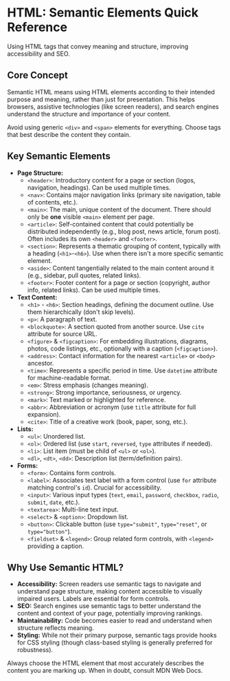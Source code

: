 # HTML: Semantic Elements Quick Reference

Using HTML tags that convey meaning and structure, improving accessibility and SEO.

## Core Concept

Semantic HTML means using HTML elements according to their intended purpose and meaning, rather than just for presentation. This helps browsers, assistive technologies (like screen readers), and search engines understand the structure and importance of your content.

Avoid using generic `<div>` and `<span>` elements for everything. Choose tags that best describe the content they contain.

## Key Semantic Elements

*   **Page Structure:**
    *   `<header>`: Introductory content for a page or section (logos, navigation, headings). Can be used multiple times.
    *   `<nav>`: Contains major navigation links (primary site navigation, table of contents, etc.).
    *   `<main>`: The main, unique content of the document. There should only be **one** visible `<main>` element per page.
    *   `<article>`: Self-contained content that could potentially be distributed independently (e.g., blog post, news article, forum post). Often includes its own `<header>` and `<footer>`.
    *   `<section>`: Represents a thematic grouping of content, typically with a heading (`<h1>`-`<h6>`). Use when there isn't a more specific semantic element.
    *   `<aside>`: Content tangentially related to the main content around it (e.g., sidebar, pull quotes, related links).
    *   `<footer>`: Footer content for a page or section (copyright, author info, related links). Can be used multiple times.
*   **Text Content:**
    *   `<h1>` - `<h6>`: Section headings, defining the document outline. Use them hierarchically (don't skip levels).
    *   `<p>`: A paragraph of text.
    *   `<blockquote>`: A section quoted from another source. Use `cite` attribute for source URL.
    *   `<figure>` & `<figcaption>`: For embedding illustrations, diagrams, photos, code listings, etc., optionally with a caption (`<figcaption>`).
    *   `<address>`: Contact information for the nearest `<article>` or `<body>` ancestor.
    *   `<time>`: Represents a specific period in time. Use `datetime` attribute for machine-readable format.
    *   `<em>`: Stress emphasis (changes meaning).
    *   `<strong>`: Strong importance, seriousness, or urgency.
    *   `<mark>`: Text marked or highlighted for reference.
    *   `<abbr>`: Abbreviation or acronym (use `title` attribute for full expansion).
    *   `<cite>`: Title of a creative work (book, paper, song, etc.).
*   **Lists:**
    *   `<ul>`: Unordered list.
    *   `<ol>`: Ordered list (use `start`, `reversed`, `type` attributes if needed).
    *   `<li>`: List item (must be child of `<ul>` or `<ol>`).
    *   `<dl>`, `<dt>`, `<dd>`: Description list (term/definition pairs).
*   **Forms:**
    *   `<form>`: Contains form controls.
    *   `<label>`: Associates text label with a form control (use `for` attribute matching control's `id`). Crucial for accessibility.
    *   `<input>`: Various input types (`text`, `email`, `password`, `checkbox`, `radio`, `submit`, `date`, etc.).
    *   `<textarea>`: Multi-line text input.
    *   `<select>` & `<option>`: Dropdown list.
    *   `<button>`: Clickable button (use `type="submit"`, `type="reset"`, or `type="button"`).
    *   `<fieldset>` & `<legend>`: Group related form controls, with `<legend>` providing a caption.

## Why Use Semantic HTML?

*   **Accessibility:** Screen readers use semantic tags to navigate and understand page structure, making content accessible to visually impaired users. Labels are essential for form controls.
*   **SEO:** Search engines use semantic tags to better understand the content and context of your page, potentially improving rankings.
*   **Maintainability:** Code becomes easier to read and understand when structure reflects meaning.
*   **Styling:** While not their primary purpose, semantic tags provide hooks for CSS styling (though class-based styling is generally preferred for robustness).

Always choose the HTML element that most accurately describes the content you are marking up. When in doubt, consult MDN Web Docs.